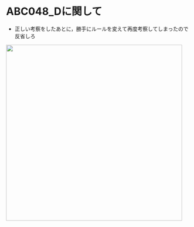 # ABC048_Dに関して

- 正しい考察をしたあとに，勝手にルールを変えて再度考察してしまったので反省しろ

<img src="http://drive.google.com/uc?export=view&id=1ExzajrXLcFYAVXkZxZcNlJ5UEtP6vafI" width="480px">